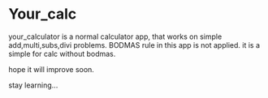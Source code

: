 # Your_calc
your_calculator is a normal calculator app, that works on simple add,multi,subs,divi problems. 
BODMAS rule in this app is not applied. it is a simple for calc without bodmas.

hope it will improve soon.

stay learning...
